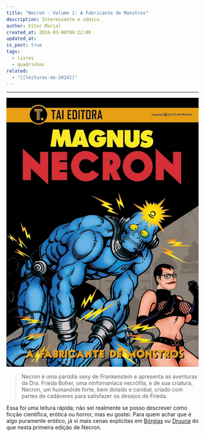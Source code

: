 ```yaml
---
title: "Necron - Volume 1: A Fabricante de Monstros"
description: Interessante e cômico.
author: Vítor Marçal
created_at: 2024-03-08T09:22:00
updated_at: 
is_post: true
tags:
  - livros
  - quadrinhos
related:
  - "[[leituras-de-2024]]"
---
```

----

![necron-volume-1-a-fabricante-de-monstros](img/necron-volume-1-a-fabricante-de-monstros.jpg)

>Necron é uma paródia sexy de Frankenstein e apresenta as aventuras da Dra. Frieda Boher, uma ninfomaníaca necrófila, e de sua criatura, Necron, um humanóide forte, bem dotado e canibal, criado com partes de cadáveres para satisfazer os desejos de Frieda.

Essa foi uma leitura rápida; não sei realmente se posso descrever como ficção científica, erótica ou horror, mas eu gostei. Para quem achar que é algo puramente erótico, já vi mais cenas explícitas em [Bórgias](https://pt.wikipedia.org/wiki/I_Borgia) ou [Druuna](https://pt.wikipedia.org/wiki/Druuna) do que nesta primeira edição de Necron.
